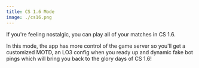 ```yaml
---
title: CS 1.6 Mode
image: ./cs16.png
---
```


If you're feeling nostalgic, you can <span class="gradient-text">play all of your matches in CS 1.6</span>.

In this mode, the app has more control of the game server so you'll get <span class="gradient-text">a customized MOTD, an LO3 config when you ready up and dynamic fake bot pings</span> which will bring you back to the glory days of CS 1.6!
